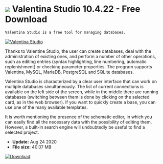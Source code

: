 # ![](https://cdn.softexe.net/static/icon/1/valentina-studio-8271.png) Valentina Studio 10.4.22 - Free Download

```sh
Valentina Studio is a free tool for managing databases.
```
[![Valentina Studio](https://gallery.dpcdn.pl/imgc/Tools/68437/g_-_420x350_1.5_-_x20160602133814_0.png)](https://softexe.net/win/development-it/database/valentina-studio:hbgp.html)

Thanks to Valentine Studio, the user can create databases, deal with the administration of existing ones, and perform a number of other operations, such as editing entries (syntax highlighting, line numbering, automatic replenishment) or checking parameter properties. The program supports Valentina, MySQL, MariaDB, PostgreSQL and SQLite databases.
 
 Valentina Studio is characterized by a clear user interface that can work on multiple databases simultaneously. The list of current connections is available on the left side of the screen, while in the middle there are running databases (switching between them is done by clicking on the selected card, as in the web browser). If you want to quickly create a base, you can use one of the many available templates.
 
 It is worth mentioning the presence of the schematic editor, in which you can easily find all the necessary data with the possibility of editing them. However, a built-in search engine will undoubtedly be useful to find a selected project.


- **Update:** Aug 24 2020
- **File size:** 40.07 MB

[![Download](https://cdn.softexe.net/static/img/download.png)](https://softexe.net/win/development-it/database/valentina-studio:hbgp.html)

